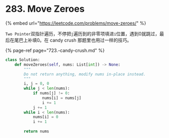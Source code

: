 # 283. Move Zeroes

{% embed url="https://leetcode.com/problems/move-zeroes/" %}

`Two Pointer`双指针遍历，不停把`j`遍历到的非零项填进`i`位置，遇到0就跳过，最后在尾巴上补填0。在 candy crush 那题里也用过一样的技巧。

{% page-ref page="723.-candy-crush.md" %}



```python
class Solution:
    def moveZeroes(self, nums: List[int]) -> None:
        """
        Do not return anything, modify nums in-place instead.
        """
        i, j = 0, 0
        while j < len(nums):
            if nums[j] != 0:
                nums[i] = nums[j]
                i += 1
            j += 1
        while i < len(nums):
            nums[i] = 0
            i += 1
        
        return nums
```

